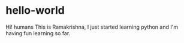 # hello-world

Hi! humans
This is Ramakrishna, I just started learning python and I'm having fun learning so far. 

